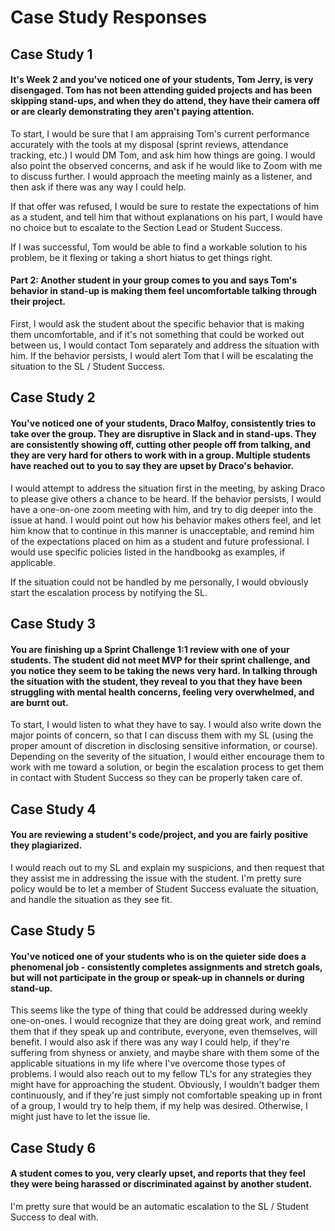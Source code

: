# Case Study Responses

## Case Study 1

#### It's Week 2 and you've noticed one of your students, Tom Jerry, is very disengaged. Tom has not been attending guided projects and has been skipping stand-ups, and when they do attend, they have their camera off or are clearly demonstrating they aren't paying attention. 

To start, I would be sure that I am appraising Tom's current performance accurately with the tools at my disposal (sprint reviews, attendance tracking, etc.) I would DM Tom, and ask him how things are going.  I would also point the observed concerns, and ask if he would like to Zoom with me to discuss further.  I would approach the meeting mainly as a listener, and then ask if there was any way I could help.

If that offer was refused, I would be sure to restate the expectations of him as a student, and tell him that without explanations on his part, I would have no choice but to escalate to the Section Lead or Student Success.

If I was successful, Tom would be able to find a workable solution to his problem, be it flexing or taking a short hiatus to get things right.

#### Part 2: Another student in your group comes to you and says Tom's behavior in stand-up is making them feel uncomfortable talking through their project.

First, I would ask the student about the specific behavior that is making them uncomfortable, and if it's not something that could be worked out between us, I would contact Tom separately and address the situation with him.  If the behavior persists, I would alert Tom that I will be escalating the situation to the SL / Student Success.

## Case Study 2

#### You've noticed one of your students, Draco Malfoy, consistently tries to take over the group. They are disruptive in Slack and in stand-ups. They are consistently showing off, cutting other people off from talking, and they are very hard for others to work with in a group. Multiple students have reached out to you to say they are upset by Draco's behavior.

I would attempt to address the situation first in the meeting, by asking Draco to please give others a chance to be heard.  If the behavior persists, I would have a one-on-one zoom meeting with him, and try to dig deeper into the issue at hand.  I would point out how his behavior makes others feel, and let him know that to continue in this manner is unacceptable, and remind him of the expectations placed on him as a student and future professional.  I would use specific policies listed in the handbookg as examples, if applicable.

If the situation could not be handled by me personally, I would obviously start the escalation process by notifying the SL.

## Case Study 3

#### You are finishing up a Sprint Challenge 1:1 review with one of your students. The student did not meet MVP for their sprint challenge, and you notice they seem to be taking the news very hard. In talking through the situation with the student, they reveal to you that they have been struggling with mental health concerns, feeling very overwhelmed, and are burnt out.

To start, I would listen to what they have to say.  I would also write down the major points of concern, so that I can discuss them with my SL (using the proper amount of discretion in disclosing sensitive information, or course).  Depending on the severity of the situation, I would either encourage them to work with me toward a solution, or begin the escalation process to get them in contact with Student Success so they can be properly taken care of.

## Case Study 4

#### You are reviewing a student's code/project, and you are fairly positive they plagiarized. 

I would reach out to my SL and explain my suspicions, and then request that they assist me in addressing the issue with the student.  I'm pretty sure policy would be to let a member of Student Success evaluate the situation, and handle the situation as they see fit.

## Case Study 5

#### You've noticed one of your students who is on the quieter side does a phenomenal job - consistently completes assignments and stretch goals, but will not participate in the group or speak-up in channels or during stand-up.

This seems like the type of thing that could be addressed during weekly one-on-ones.  I would recognize that they are doing great work, and remind them that if they speak up and contribute, everyone, even themselves, will benefit.  I would also ask if there was any way I could help, if they're suffering from shyness or anxiety, and maybe share with them some of the applicable situations in my life where I've overcome those types of problems.  I would also reach out to my fellow TL's for any strategies they might have for approaching the student.  Obviously, I wouldn't badger them continuously, and if they're just simply not comfortable speaking up in front of a group, I would try to help them, if my help was desired.  Otherwise, I might just have to let the issue lie.

## Case Study 6

#### A student comes to you, very clearly upset, and reports that they feel they were being harassed or discriminated against by another student. 

I'm pretty sure that would be an automatic escalation to the SL / Student Success to deal with.